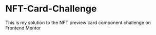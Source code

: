 # NFT-Card-Challenge
This is my solution to the NFT preview card component challenge on Frontend Mentor

